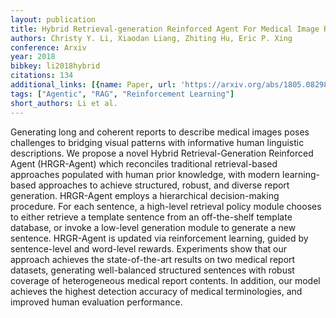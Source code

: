 ```yaml
---
layout: publication
title: Hybrid Retrieval-generation Reinforced Agent For Medical Image Report Generation
authors: Christy Y. Li, Xiaodan Liang, Zhiting Hu, Eric P. Xing
conference: Arxiv
year: 2018
bibkey: li2018hybrid
citations: 134
additional_links: [{name: Paper, url: 'https://arxiv.org/abs/1805.08298'}]
tags: ["Agentic", "RAG", "Reinforcement Learning"]
short_authors: Li et al.
---
```

Generating long and coherent reports to describe medical images poses
challenges to bridging visual patterns with informative human linguistic
descriptions. We propose a novel Hybrid Retrieval-Generation Reinforced Agent
(HRGR-Agent) which reconciles traditional retrieval-based approaches populated
with human prior knowledge, with modern learning-based approaches to achieve
structured, robust, and diverse report generation. HRGR-Agent employs a
hierarchical decision-making procedure. For each sentence, a high-level
retrieval policy module chooses to either retrieve a template sentence from an
off-the-shelf template database, or invoke a low-level generation module to
generate a new sentence. HRGR-Agent is updated via reinforcement learning,
guided by sentence-level and word-level rewards. Experiments show that our
approach achieves the state-of-the-art results on two medical report datasets,
generating well-balanced structured sentences with robust coverage of
heterogeneous medical report contents. In addition, our model achieves the
highest detection accuracy of medical terminologies, and improved human
evaluation performance.